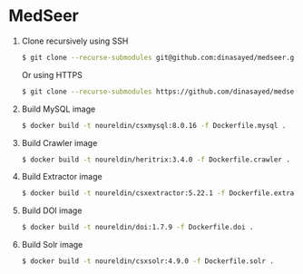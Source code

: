 # MedSeer

1. Clone recursively using SSH

   ```bash
   $ git clone --recurse-submodules git@github.com:dinasayed/medseer.git
   ```

   Or using HTTPS

   ```bash
   $ git clone --recurse-submodules https://github.com/dinasayed/medseer.git
   ```

2. Build MySQL image

   ```bash
   $ docker build -t noureldin/csxmysql:8.0.16 -f Dockerfile.mysql .
   ```

3. Build Crawler image

   ```bash
   $ docker build -t noureldin/heritrix:3.4.0 -f Dockerfile.crawler .
   ```

4. Build Extractor image

   ```bash
   $ docker build -t noureldin/csxextractor:5.22.1 -f Dockerfile.extractor .
   ```

5. Build DOI image

   ```bash
   $ docker build -t noureldin/doi:1.7.9 -f Dockerfile.doi .
   ```

6. Build Solr image

   ```bash
   $ docker build -t noureldin/csxsolr:4.9.0 -f Dockerfile.solr .
   ```

   